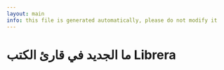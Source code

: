 ```yaml
---
layout: main
info: this file is generated automatically, please do not modify it
---
```


# ما الجديد في قارئ الكتب Librera

    
